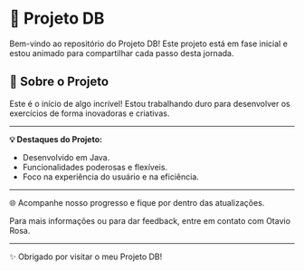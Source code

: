 # 🌟 Projeto DB

Bem-vindo ao repositório do Projeto DB! Este projeto está em fase inicial e estou animado para compartilhar cada passo desta jornada.

## 📌 Sobre o Projeto

Este é o início de algo incrível! Estou trabalhando duro para desenvolver os exercícios de forma inovadoras e criativas.

---

**💡 Destaques do Projeto:**

- Desenvolvido em Java.
- Funcionalidades poderosas e flexíveis.
- Foco na experiência do usuário e na eficiência.

---

🌐 Acompanhe nosso progresso e fique por dentro das atualizações. 


Para mais informações ou para dar feedback, entre em contato com Otavio Rosa.


---

✨ Obrigado por visitar o meu Projeto DB!

